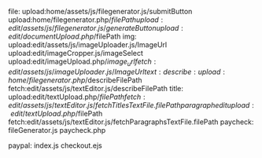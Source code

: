 file:
      upload:home/assets/js/filegenerator.js/submitButton
      upload:home/filegenerator.php/$filePath
      upload:edit/assets/js/filegenerator.js/generateButton
      upload:edit/documentUpload.php/$filePath
img:
      upload:edit/assets/js/imageUploader.js/ImageUrl
      upload:edit/imageCropper.js/imageSelect
      upload:edit/imageUpload.php/$image_url
      fetch:edit/assets/js/imageUploader.js/ImageUrl
text:
      describe:
                upload:home/filegenerator.php/$describeFilePath
                fetch:edit/assets/js/textEditor.js/describeFilePath
      title:
                upload:edit/textUpload.php/$filePath
                fetch:edit/assets/js/textEditor.js/fetchTitlesTextFile.filePath
      paragraphedit
                upload:edit/textUpload.php/$filePath
                fetch:edit/assets/js/textEditor.js/fetchParagraphsTextFile.filePath
paycheck:
      fileGenerator.js
      paycheck.php

paypal:
      index.js
      checkout.ejs
